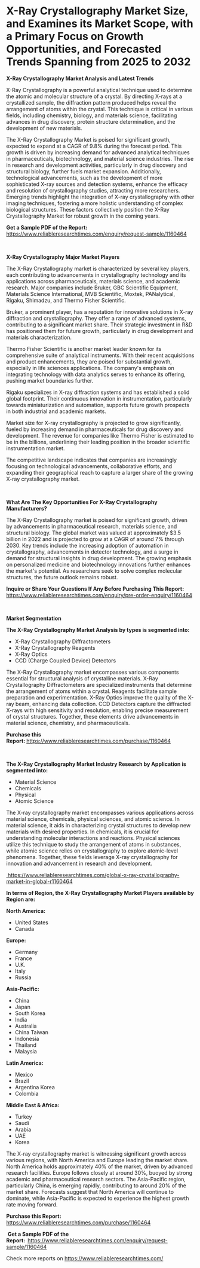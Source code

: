 <p><h1>X-Ray Crystallography Market Size, and Examines its Market Scope, with a Primary Focus on Growth Opportunities, and Forecasted Trends Spanning from 2025 to 2032</h1></p><p><strong>X-Ray Crystallography Market Analysis and Latest Trends</strong></p>
<p><p>X-Ray Crystallography is a powerful analytical technique used to determine the atomic and molecular structure of a crystal. By directing X-rays at a crystallized sample, the diffraction pattern produced helps reveal the arrangement of atoms within the crystal. This technique is critical in various fields, including chemistry, biology, and materials science, facilitating advances in drug discovery, protein structure determination, and the development of new materials.</p><p>The X-Ray Crystallography Market is poised for significant growth, expected to expand at a CAGR of 9.8% during the forecast period. This growth is driven by increasing demand for advanced analytical techniques in pharmaceuticals, biotechnology, and material science industries. The rise in research and development activities, particularly in drug discovery and structural biology, further fuels market expansion. Additionally, technological advancements, such as the development of more sophisticated X-ray sources and detection systems, enhance the efficacy and resolution of crystallography studies, attracting more researchers. Emerging trends highlight the integration of X-ray crystallography with other imaging techniques, fostering a more holistic understanding of complex biological structures. These factors collectively position the X-Ray Crystallography Market for robust growth in the coming years.</p></p>
<p><strong>Get a Sample PDF of the Report:&nbsp;</strong> <a href="https://www.reliableresearchtimes.com/enquiry/request-sample/1160464?utm_campaign=2209&utm_medium=2&utm_source=Github&utm_content=ia&utm_term=22032025&utm_id=x-ray-crystallography">https://www.reliableresearchtimes.com/enquiry/request-sample/1160464</a></p>
<p>&nbsp;</p>
<p><strong>X-Ray Crystallography Major Market Players</strong></p>
<p><p>The X-Ray Crystallography market is characterized by several key players, each contributing to advancements in crystallography technology and its applications across pharmaceuticals, materials science, and academic research. Major companies include Bruker, GBC Scientific Equipment, Materials Science International, MVB Scientific, Moxtek, PANalytical, Rigaku, Shimadzu, and Thermo Fisher Scientific. </p><p>Bruker, a prominent player, has a reputation for innovative solutions in X-ray diffraction and crystallography. They offer a range of advanced systems, contributing to a significant market share. Their strategic investment in R&D has positioned them for future growth, particularly in drug development and materials characterization.</p><p>Thermo Fisher Scientific is another market leader known for its comprehensive suite of analytical instruments. With their recent acquisitions and product enhancements, they are poised for substantial growth, especially in life sciences applications. The company's emphasis on integrating technology with data analytics serves to enhance its offering, pushing market boundaries further.</p><p>Rigaku specializes in X-ray diffraction systems and has established a solid global footprint. Their continuous innovation in instrumentation, particularly towards miniaturization and automation, supports future growth prospects in both industrial and academic markets.</p><p>Market size for X-ray crystallography is projected to grow significantly, fueled by increasing demand in pharmaceuticals for drug discovery and development. The revenue for companies like Thermo Fisher is estimated to be in the billions, underlining their leading position in the broader scientific instrumentation market.</p><p>The competitive landscape indicates that companies are increasingly focusing on technological advancements, collaborative efforts, and expanding their geographical reach to capture a larger share of the growing X-ray crystallography market.</p></p>
<p>&nbsp;</p>
<p><strong>What Are The Key Opportunities For X-Ray Crystallography Manufacturers?</strong></p>
<p><p>The X-Ray Crystallography market is poised for significant growth, driven by advancements in pharmaceutical research, materials science, and structural biology. The global market was valued at approximately $3.5 billion in 2022 and is projected to grow at a CAGR of around 7% through 2030. Key trends include the increasing adoption of automation in crystallography, advancements in detector technology, and a surge in demand for structural insights in drug development. The growing emphasis on personalized medicine and biotechnology innovations further enhances the market's potential. As researchers seek to solve complex molecular structures, the future outlook remains robust.</p></p>
<p><strong>Inquire or Share Your Questions If Any Before Purchasing This Report:</strong> <a href="https://www.reliableresearchtimes.com/enquiry/pre-order-enquiry/1160464?utm_campaign=2209&utm_medium=2&utm_source=Github&utm_content=ia&utm_term=22032025&utm_id=x-ray-crystallography">https://www.reliableresearchtimes.com/enquiry/pre-order-enquiry/1160464</a></p>
<p>&nbsp;</p>
<p><strong>Market Segmentation</strong></p>
<p><strong>The X-Ray Crystallography Market Analysis by types is segmented into:</strong></p>
<p><ul><li>X-Ray Crystallography Diffractometers</li><li>X-Ray Crystallography Reagents</li><li>X-Ray Optics</li><li>CCD (Charge Coupled Device) Detectors</li></ul></p>
<p><p>The X-Ray Crystallography market encompasses various components essential for structural analysis of crystalline materials. X-Ray Crystallography Diffractometers are specialized instruments that determine the arrangement of atoms within a crystal. Reagents facilitate sample preparation and experimentation. X-Ray Optics improve the quality of the X-ray beam, enhancing data collection. CCD Detectors capture the diffracted X-rays with high sensitivity and resolution, enabling precise measurement of crystal structures. Together, these elements drive advancements in material science, chemistry, and pharmaceuticals.</p></p>
<p><strong>Purchase this Report:&nbsp;</strong><a href="https://www.reliableresearchtimes.com/purchase/1160464?utm_campaign=2209&utm_medium=2&utm_source=Github&utm_content=ia&utm_term=22032025&utm_id=x-ray-crystallography">https://www.reliableresearchtimes.com/purchase/1160464</a></p>
<p>&nbsp;</p>
<p><strong>The X-Ray Crystallography Market Industry Research by Application is segmented into:</strong></p>
<p><ul><li>Material Science</li><li>Chemicals</li><li>Physical</li><li>Atomic Science</li></ul></p>
<p><p>The X-ray crystallography market encompasses various applications across material science, chemicals, physical sciences, and atomic science. In material science, it aids in characterizing crystal structures to develop new materials with desired properties. In chemicals, it is crucial for understanding molecular interactions and reactions. Physical sciences utilize this technique to study the arrangement of atoms in substances, while atomic science relies on crystallography to explore atomic-level phenomena. Together, these fields leverage X-ray crystallography for innovation and advancement in research and development.</p></p>
<p><a href="https://www.reliableresearchtimes.com/global-x-ray-crystallography-market-in-global-r1160464?utm_campaign=2209&utm_medium=2&utm_source=Github&utm_content=ia&utm_term=22032025&utm_id=x-ray-crystallography">&nbsp;https://www.reliableresearchtimes.com/global-x-ray-crystallography-market-in-global-r1160464</a></p>
<p><strong>In terms of Region, the X-Ray Crystallography Market Players available by Region are:</strong></p>
<p>
    <p> <strong> North America: </strong>
        <ul>
            <li>United States</li>
            <li>Canada</li>
        </ul>
        </p> 
    <p> <strong> Europe: </strong>
        <ul>
            <li>Germany</li>
            <li>France</li>
            <li>U.K.</li>
            <li>Italy</li>
            <li>Russia</li>
        </ul>
        </p> 
    <p> <strong> Asia-Pacific: </strong>
        <ul>
            <li>China</li>
            <li>Japan</li>
            <li>South Korea</li>
            <li>India</li>
            <li>Australia</li>
            <li>China Taiwan</li>
            <li>Indonesia</li>
            <li>Thailand</li>
            <li>Malaysia</li>
        </ul>
        </p> 
    <p> <strong> Latin America: </strong>
        <ul>
            <li>Mexico</li>
            <li>Brazil</li>
            <li>Argentina Korea</li>
            <li>Colombia</li>
        </ul>
        </p> 
    <p> <strong> Middle East & Africa: </strong>
        <ul>
            <li>Turkey</li>
            <li>Saudi</li>
            <li>Arabia</li>
            <li>UAE</li>
            <li>Korea</li>
        </ul>
    </p>
    </p>
<p><p>The X-ray crystallography market is witnessing significant growth across various regions, with North America and Europe leading the market share. North America holds approximately 40% of the market, driven by advanced research facilities. Europe follows closely at around 30%, buoyed by strong academic and pharmaceutical research sectors. The Asia-Pacific region, particularly China, is emerging rapidly, contributing to around 20% of the market share. Forecasts suggest that North America will continue to dominate, while Asia-Pacific is expected to experience the highest growth rate moving forward.</p></p>
<p><strong>Purchase this Report: </strong><a href="https://www.reliableresearchtimes.com/purchase/1160464?utm_campaign=2209&utm_medium=2&utm_source=Github&utm_content=ia&utm_term=22032025&utm_id=x-ray-crystallography">https://www.reliableresearchtimes.com/purchase/1160464</a></p>
<p>&nbsp;<strong>Get a Sample PDF of the Report:&nbsp;&nbsp;</strong><a href="https://www.reliableresearchtimes.com/enquiry/request-sample/1160464?utm_campaign=2209&utm_medium=2&utm_source=Github&utm_content=ia&utm_term=22032025&utm_id=x-ray-crystallography">https://www.reliableresearchtimes.com/enquiry/request-sample/1160464</a></p>
<p><strong></strong></p>
<p>Check more reports on <a href="https://www.reliableresearchtimes.com/?utm_campaign=2209&utm_medium=2&utm_source=Github&utm_content=ia&utm_term=22032025&utm_id=x-ray-crystallography">https://www.reliableresearchtimes.com/</a></p>